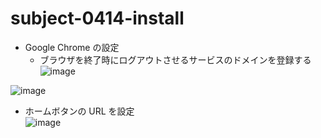 # subject-0414-install

- Google Chrome の設定
  - ブラウザを終了時にログアウトさせるサービスのドメインを登録する
![image](https://user-images.githubusercontent.com/1501327/163295482-efa3f8d9-51b2-41f5-ae84-5c070f743b82.png)

![image](https://user-images.githubusercontent.com/1501327/163294681-d87f3d68-0c2e-42c0-92c2-37fdbf31a7a1.png)

- ホームボタンの URL を設定\
![image](https://user-images.githubusercontent.com/1501327/163296182-998fcc05-9da1-4eeb-86a7-982edfbb5384.png)
